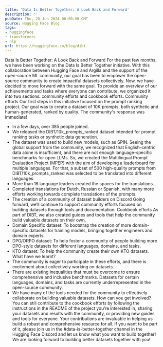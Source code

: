 ```yaml
---
title: 'Data Is Better Together: A Look Back and Forward'
description: ''
pubDate: Thu, 20 Jun 2024 00:00:00 GMT
source: Hugging Face Blog
tags:
- huggingface
- transformers
- nlp
url: https://huggingface.co/blog/dibt
---
```


Data Is Better Together: A Look Back and Forward
For the past few months, we have been working on the Data Is Better Together initiative. With this collaboration between Hugging Face and Argilla and the support of the open-source ML community, our goal has been to empower the open-source community to create impactful datasets collectively.
Now, we have decided to move forward with the same goal. To provide an overview of our achievements and tasks where everyone can contribute, we organized it into two sections: community efforts and cookbook efforts.
Community efforts
Our first steps in this initiative focused on the prompt ranking project. Our goal was to create a dataset of 10K prompts, both synthetic and human-generated, ranked by quality. The community's response was immediate!
- In a few days, over 385 people joined.
- We released the DIBT/10k_prompts_ranked dataset intended for prompt ranking tasks or synthetic data generation.
- The dataset was used to build new models, such as SPIN.
Seeing the global support from the community, we recognized that English-centric data alone is insufficient, and there are not enough language-specific benchmarks for open LLMs. So, we created the Multilingual Prompt Evaluation Project (MPEP) with the aim of developing a leaderboard for multiple languages. For that, a subset of 500 high-quality prompts from DIBT/10k_prompts_ranked was selected to be translated into different languages.
- More than 18 language leaders created the spaces for the translations.
- Completed translations for Dutch, Russian or Spanish, with many more efforts working towards complete translations of the prompts.
- The creation of a community of dataset builders on Discord
Going forward, we’ll continue to support community efforts focused on building datasets through tools and documentation.
Cookbook efforts
As part of DIBT, we also created guides and tools that help the community build valuable datasets on their own.
- Domain Specific dataset: To bootstrap the creation of more domain-specific datasets for training models, bringing together engineers and domain experts.
- DPO/ORPO dataset: To help foster a community of people building more DPO-style datasets for different languages, domains, and tasks.
- KTO dataset: To help the community create their own KTO datasets.
What have we learnt?
- The community is eager to participate in these efforts, and there is excitement about collectively working on datasets.
- There are existing inequalities that must be overcome to ensure comprehensive and inclusive benchmarks. Datasets for certain languages, domains, and tasks are currently underrepresented in the open-source community.
- We have many of the tools needed for the community to effectively collaborate on building valuable datasets.
How can you get involved?
You can still contribute to the cookbook efforts by following the instructions in the README of the project you're interested in, sharing your datasets and results with the community, or providing new guides and tools for everyone. Your contributions are invaluable in helping us build a robust and comprehensive resource for all.
If you want to be part of it, please join us in the #data-is-better-together
channel in the Hugging Face Discord and let us know what you want to build together!
We are looking forward to building better datasets together with you!